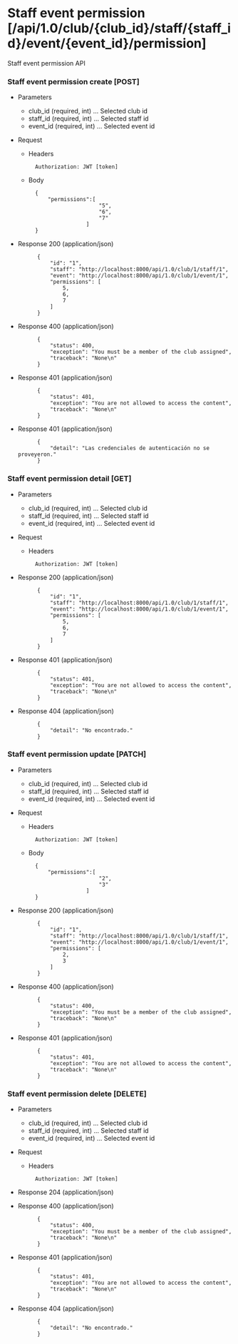 # Staff event permission [/api/1.0/club/{club_id}/staff/{staff_id}/event/{event_id}/permission]

Staff event permission API

### Staff event permission create [POST]

+ Parameters
    + club_id (required, int) ... Selected club id
    + staff_id (required, int) ... Selected staff id
    + event_id (required, int) ... Selected event id

+ Request
    + Headers
    
            Authorization: JWT [token]

    + Body
        
            {
                "permissions":[
                                "5",
                                "6",
                                "7"
                            ]
            }
            
+ Response 200 (application/json)

            {
                "id": "1",
                "staff": "http://localhost:8000/api/1.0/club/1/staff/1",
                "event": "http://localhost:8000/api/1.0/club/1/event/1",
                "permissions": [
                    5,
                    6,
                    7
                ]
            }

+ Response 400 (application/json)

            {
                "status": 400,
                "exception": "You must be a member of the club assigned",
                "traceback": "None\n"
            }

+ Response 401 (application/json)

            {
                "status": 401,
                "exception": "You are not allowed to access the content",
                "traceback": "None\n"
            }

+ Response 401 (application/json)

            {
                "detail": "Las credenciales de autenticación no se proveyeron."
            }

### Staff event permission detail [GET]

+ Parameters
    + club_id (required, int) ... Selected club id
    + staff_id (required, int) ... Selected staff id
    + event_id (required, int) ... Selected event id

+ Request
    + Headers
    
            Authorization: JWT [token]

+ Response 200 (application/json)

            {
                "id": "1",
                "staff": "http://localhost:8000/api/1.0/club/1/staff/1",
                "event": "http://localhost:8000/api/1.0/club/1/event/1",
                "permissions": [
                    5,
                    6,
                    7
                ]
            }

+ Response 401 (application/json)

            {
                "status": 401,
                "exception": "You are not allowed to access the content",
                "traceback": "None\n"
            }

+ Response 404 (application/json)

            {
                "detail": "No encontrado."
            }

### Staff event permission update [PATCH]

+ Parameters
    + club_id (required, int) ... Selected club id
    + staff_id (required, int) ... Selected staff id
    + event_id (required, int) ... Selected event id

+ Request
    + Headers
    
            Authorization: JWT [token]
    + Body

            {
                "permissions":[
                                "2",
                                "3"
                            ]
            }

+ Response 200 (application/json)

            {
                "id": "1",
                "staff": "http://localhost:8000/api/1.0/club/1/staff/1",
                "event": "http://localhost:8000/api/1.0/club/1/event/1",
                "permissions": [
                    2,
                    3
                ]
            }

+ Response 400 (application/json)

            {
                "status": 400,
                "exception": "You must be a member of the club assigned",
                "traceback": "None\n"
            }

+ Response 401 (application/json)

            {
                "status": 401,
                "exception": "You are not allowed to access the content",
                "traceback": "None\n"
            }

### Staff event permission delete [DELETE]

+ Parameters
    + club_id (required, int) ... Selected club id
    + staff_id (required, int) ... Selected staff id
    + event_id (required, int) ... Selected event id

+ Request
    + Headers

            Authorization: JWT [token]
    
+ Response 204 (application/json)

+ Response 400 (application/json)

            {
                "status": 400,
                "exception": "You must be a member of the club assigned",
                "traceback": "None\n"
            }

+ Response 401 (application/json)

            {
                "status": 401,
                "exception": "You are not allowed to access the content",
                "traceback": "None\n"
            }

+ Response 404 (application/json)

            {
                "detail": "No encontrado."
            }
